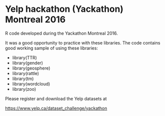 # Yelp hackathon (Yackathon) Montreal 2016

R code developed during the Yackathon Montreal 2016.

It was a good opportunity to practice with these libraries. The code contains good working sample of using these libraries:

* library(TTR)
* library(gender)
* library(geosphere)
* library(rattle)
* library(tm)
* library(wordcloud)
* library(zoo)

Please register and download the Yelp datasets at

  https://www.yelp.ca/dataset_challenge/yackathon